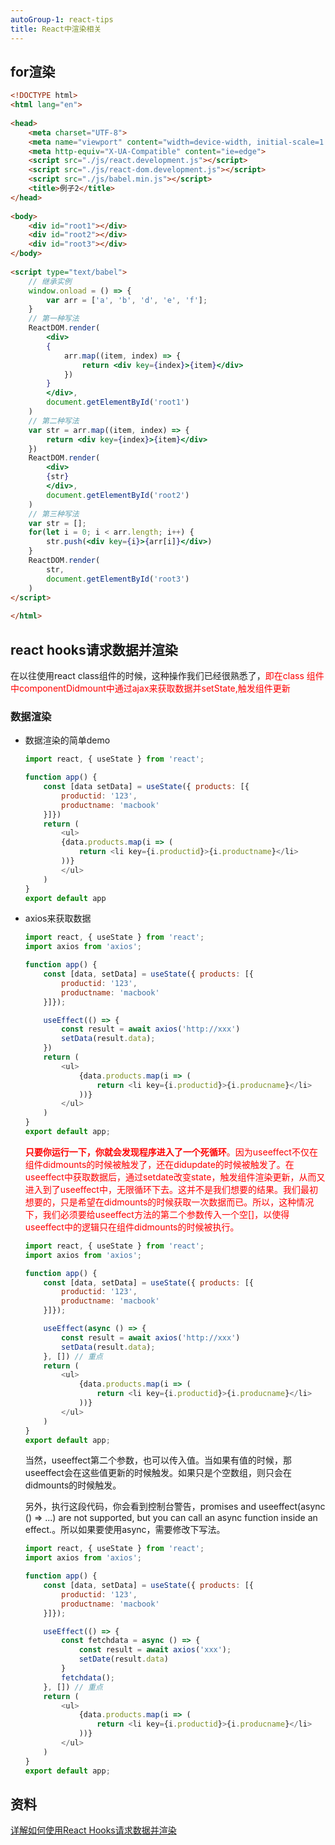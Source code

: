 ```yaml
---
autoGroup-1: react-tips
title: React中渲染相关
---
```

## for渲染
```html
<!DOCTYPE html>
<html lang="en">
 
<head>
    <meta charset="UTF-8">
    <meta name="viewport" content="width=device-width, initial-scale=1.0">
    <meta http-equiv="X-UA-Compatible" content="ie=edge">
    <script src="./js/react.development.js"></script>
    <script src="./js/react-dom.development.js"></script>
    <script src="./js/babel.min.js"></script>
    <title>例子2</title>
</head>
 
<body>
    <div id="root1"></div>
    <div id="root2"></div>
    <div id="root3"></div>
</body>
 
<script type="text/babel">
    // 继承实例
    window.onload = () => {
        var arr = ['a', 'b', 'd', 'e', 'f'];
    }
    // 第一种写法
    ReactDOM.render(
        <div>
        {
            arr.map((item, index) => {
                return <div key={index}>{item}</div>
            })
        }
        </div>,
        document.getElementById('root1')
    )
    // 第二种写法
    var str = arr.map((item, index) => {
        return <div key={index}>{item}</div>
    })
    ReactDOM.render(
        <div>
        {str}
        </div>,
        document.getElementById('root2')
    )
    // 第三种写法
    var str = [];
    for(let i = 0; i < arr.length; i++) {
        str.push(<div key={i}>{arr[i]}</div>)
    }
    ReactDOM.render(
        str, 
        document.getElementById('root3')
    )
</script>
 
</html>
```
## react hooks请求数据并渲染
在以往使用react class组件的时候，这种操作我们已经很熟悉了，<span style="color: red">即在class 组件中componentDidmount中通过ajax来获取数据并setState,触发组件更新</span>

### 数据渲染
- 数据渲染的简单demo
    ```js
    import react, { useState } from 'react';

    function app() {
        const [data setData] = useState({ products: [{
            productid: '123',
            productname: 'macbook'
        }]})
        return (
            <ul>
            {data.products.map(i => (
                return <li key={i.productid}>{i.productname}</li>
            ))}
            </ul>
        )
    }
    export default app
    ```
- axios来获取数据

    ```js
    import react, { useState } from 'react';
    import axios from 'axios';

    function app() {
        const [data, setData] = useState({ products: [{
            productid: '123',
            productname: 'macbook'
        }]});

        useEffect(() => {
            const result = await axios('http://xxx')
            setData(result.data);
        })
        return (
            <ul>
                {data.products.map(i => (
                    return <li key={i.productid}>{i.producname}</li>
                ))}
            </ul>
        )
    }
    export default app;
    ```
    <span style="color: red">**只要你运行一下，你就会发现程序进入了一个死循环**。因为useeffect不仅在组件didmounts的时候被触发了，还在didupdate的时候被触发了。在useeffect中获取数据后，通过setdate改变state，触发组件渲染更新，从而又进入到了useeffect中，无限循环下去。这并不是我们想要的结果。我们最初想要的，只是希望在didmounts的时候获取一次数据而已。所以，这种情况下，我们必须要给useeffect方法的第二个参数传入一个空[]，以使得useeffect中的逻辑只在组件didmounts的时候被执行。</span>
    ```js
    import react, { useState } from 'react';
    import axios from 'axios';

    function app() {
        const [data, setData] = useState({ products: [{
            productid: '123',
            productname: 'macbook'
        }]});

        useEffect(async () => {
            const result = await axios('http://xxx')
            setData(result.data);
        }, []) // 重点
        return (
            <ul>
                {data.products.map(i => (
                    return <li key={i.productid}>{i.producname}</li>
                ))}
            </ul>
        )
    }
    export default app;
    ```
    当然，useeffect第二个参数，也可以传入值。当如果有值的时候，那useeffect会在这些值更新的时候触发。如果只是个空数组，则只会在didmounts的时候触发。

    另外，执行这段代码，你会看到控制台警告，promises and useeffect(async () => ...) are not supported, but you can call an async function inside an effect.。所以如果要使用async，需要修改下写法。
    ```js
    import react, { useState } from 'react';
    import axios from 'axios';

    function app() {
        const [data, setData] = useState({ products: [{
            productid: '123',
            productname: 'macbook'
        }]});

        useEffect(() => {
            const fetchdata = async () => {
                const result = await axios('xxx');
                setDate(result.data)
            }
            fetchdata();
        }, []) // 重点
        return (
            <ul>
                {data.products.map(i => (
                    return <li key={i.productid}>{i.producname}</li>
                ))}
            </ul>
        )
    }
    export default app;
    ```

## 资料
[详解如何使用React Hooks请求数据并渲染](https://www.51sjk.com/b20b248530/)